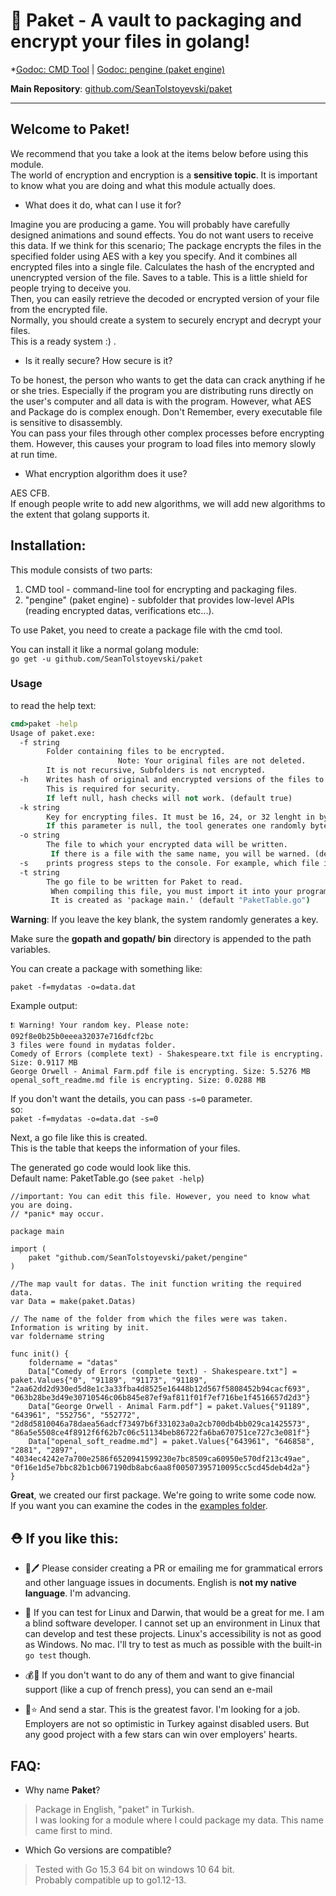 # 🔑 Paket - A vault to packaging and encrypt your files in golang!

*[Godoc: CMD Tool](https://godoc.org/github.com/SeanTolstoyevski/paket) | [Godoc: pengine (paket engine)](https://godoc.org/github.com/SeanTolstoyevski/paket/pengine/)

**Main Repository**: [github.com/SeanTolstoyevski/paket](https://github.com/SeanTolstoyevski/paket/)

* * * * * *

## Welcome to  Paket!

We recommend that you take a look at the items below before using this module.  
The world of encryption and encryption is a **sensitive topic**. It is important to know what you are doing and what this module actually does.

* What does it do, what can I use it for?

Imagine you are producing a game. You will probably have carefully designed animations and sound effects. You do not want users to receive this data. If we think for this scenario; The package encrypts the files in the specified folder using AES with a key you specify. And it combines all encrypted files into a single file. Calculates the hash of the encrypted and unencrypted version of the file. Saves to a table. This is a little shield for people trying to deceive you.  
Then, you can easily retrieve the decoded or encrypted version of your file from the encrypted file.  
Normally, you should create a system to securely encrypt and decrypt your files.  
This is a ready system :) .

* Is it really secure? How secure is it?

To be honest, the person who wants to get the data can crack anything if he or she  tries. Especially if the program you are distributing runs directly on the user's computer and all data is with the program. However, what AES and Package do is complex enough. Don't Remember, every executable file is sensitive to disassembly.  
You can pass your files through other complex processes before encrypting them. However, this causes your program to load files into memory slowly at run time.

* What encryption algorithm does it use?

AES CFB.  
If enough people write to add new algorithms, we will add new algorithms to the extent that golang supports it.

## Installation:

This module consists of two parts:
1. CMD tool - command-line tool for encrypting and packaging files.
2. "pengine" (paket engine) - subfolder that provides low-level APIs (reading encrypted datas, verifications etc...).

To use Paket, you need to create a package file with the cmd tool.

You can install it like a normal golang module:  
`go get -u github.com/SeanTolstoyevski/paket`

### Usage

to read the help text:

```cmd
cmd>paket -help
Usage of paket.exe:
  -f string
        Folder containing files to be encrypted.
                        Note: Your original files are not deleted.
        It is not recursive, Subfolders is not encrypted.
  -h    Writes hash of original and encrypted versions of the files to table.
        This is required for security.
        If left null, hash checks will not work. (default true)
  -k string
        Key for encrypting files. It must be 16, 24, or 32 lenght in bytes.
        If this parameter is null, the tool generates one randomly byte  and prints value to the console. (default "8882af0e97faefe11953660eec14ea94")
  -o string
        The file to which your encrypted data will be written.
         If there is a file with the same name, you will be warned. (default "data.pack")
  -s    prints progress steps to the console. For example, which file is currently encrypting, etc. (default true)
  -t string
        The go file to be written for Paket to read.
         When compiling this file, you must import it into your program.
         It is created as 'package main.' (default "PaketTable.go")
```

**Warning**: If you leave the key blank, the system randomly generates a key.

Make sure the **gopath  and gopath/ bin** directory is appended to the path variables.

You can create a package with something like:

`paket -f=mydatas -o=data.dat`

Example output:

```
❗❕ Warning! Your random key. Please note: 092f8e0b25b0eeea32037e716dfcf2bc
3 files were found in mydatas folder.
Comedy of Errors (complete text) - Shakespeare.txt file is encrypting. Size: 0.9117 MB
George Orwell - Animal Farm.pdf file is encrypting. Size: 5.5276 MB
openal_soft_readme.md file is encrypting. Size: 0.0288 MB
```

If you don't want the details, you can pass  `-s=0` parameter.  
so:  
`paket -f=mydatas -o=data.dat -s=0`

Next, a go file like this is created.  
This is the table that keeps the information of your files.

The generated go code would look like this.  
Default name: PaketTable.go (see `paket -help`)

```
//important: You can edit this file. However, you need to know what you are doing.
// *panic* may occur.

package main

import (
	paket "github.com/SeanTolstoyevski/paket/pengine"
)

//The map vault for datas. The init function writing the required data.
var Data = make(paket.Datas)

// The name of the folder from which the files were was taken. Information is writing by init.
var foldername string

func init() {
	foldername = "datas"
	Data["Comedy of Errors (complete text) - Shakespeare.txt"] = paket.Values{"0", "91189", "91173", "91189", "2aa62dd2d930ed5d8e1c3a33fba4d8525e16448b12d567f5808452b94cacf693", "063b28be3d49e30710546c06b845e87ef9af811f01f7ef716be1f4516657d2d3"}
	Data["George Orwell - Animal Farm.pdf"] = paket.Values{"91189", "643961", "552756", "552772", "2d8d5810046a78daea56adcf73497b6f331023a0a2cb700db4bb029ca1425573", "86a5e5508ce4f8912f6f62b7c06c51134beb86722fa6ba670751ce727c3e081f"}
	Data["openal_soft_readme.md"] = paket.Values{"643961", "646858", "2881", "2897", "4034ec4242e7a700e2586f6520941599230e7bc8509ca60950e570df213c49ae", "0f16e1d5e7bbc82b1cb067190db8abc6aa8f00507395710095cc5cd45deb4d2a"}
}
```

**Great**, we created our first package. We're going to write some code now.  
If you want you can examine the codes in the [examples folder](https://github.com/SeanTolstoyevski/paket/examples).

## ⛑ If you like this:

* 📝🖊 Please consider creating a PR or emailing me for grammatical errors and other language issues in documents. English is **not my native language**. I'm advancing.

* 🤗 If you can test for Linux and Darwin, that would be a great  for me. I am a blind software developer. I cannot set up an environment in Linux that can develop and test these projects. Linux's accessibility is not as good as Windows. No mac. I'll try to test as much as possible with the built-in `go test` though.

* 💰🤑 If you don't want to do any of them and want to give financial support (like a cup of french press), you can send an e-mail

* 🌟⭐ And send a star. This is the greatest favor. I'm looking for a job. Employers are not so optimistic in Turkey against disabled users. But any good project with a few stars can win over employers' hearts.


## FAQ:

* Why name **Paket**?

> Package in English, "paket" in Turkish.  
I was looking for a module where I could package my data. This name came first to mind.

* Which Go versions are compatible?

> Tested with Go 15.3 64 bit on windows 10 64 bit.  
Probably compatible up to go1.12-13.
